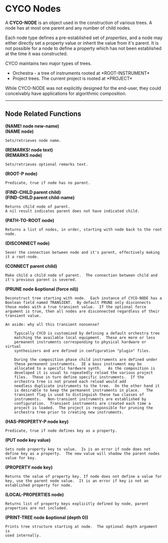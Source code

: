 # CYCO Nodes

A **CYCO-NODE** is an object used in the construction of various trees.  A
node has at most one parent and any number of child nodes.<br>

Each node type defines a pre-established set of *properties*, and a node may
either directly set a property value or inherit the value from it's
parent.  It is not possible for a node to define a property which has not
been established at the time it was constructed.<br>

CYCO maintains two major types of trees.

- Orchestra - a tree of instruments rooted at \*ROOT-INSTRUMENT\*
- Project trees.  The current project is rooted at \*PROJECT\*


While CYCO-NODE was not explicitly designed for the end-user, they could
conceivably have applications for algorithmic composition.

---- 
## Node Related Functions

**(NAME! node new-name)** <br>
**(NAME node)**

    Sets/retrieves node name.
	
**(REMARKS! node text)** <br>
**(REMARKS node)**

    Sets/retrieves optional remarks text.
	
**(ROOT-P node)**

    Predicate, true if node has no parent.
	
**(FIND-CHILD parent child)**  <br>
**(FIND-CHILD parent child-name)**

    Returns child node of parent.
	A nil result indicates parent does not have indicated child.
	
**(PATH-TO-ROOT node)**

    Returns a list of nodes, in order, starting with node back to the root
	node. 
	
**(DISCONNECT node)**

    Sever the connection between node and it's parent, effectively making
	it a root-node.
	
**(CONNECT parent child)**

    Make child a child node of parent.  The connection between child and
	it's previous parent is severed.
	
**(PRUNE node &optional (force nil))**

    Deconstruct tree starting with node.  Each instance of CYCO-NODE has a
	Boolean field named TRANSIENT.  By default PRUNE only disconnects
	those nodes with a true transient value.  If the optional force
	argument is true, then all nodes are disconnected regardless of their
	transient value.
	
	An aside: why all this transient nonsense?
	
	    Typically CYCO is customized by defining a default orchestra tree
		matching the available local equipment.  These are more or less
		permanent instruments corresponding to physical hardware or virtual
		synthesizers and are defined in configuration "plugin" files.
		
		During the composition phase child instruments are defined under
		these permanent instruments.  IE a bass instrument may be
		allocated to a specific hardware synth.   As the composition is
		developed it is usual to repeatedly reload the various project
		files.  These in turn define specific instruments.  If the
		orchestra tree is not pruned each reload would add
		needless duplicate instruments to the tree.  On the other hand it
		is desirable to keep the permanent instruments in place.   The
		transient flag is used to distinguish these two classes of
		instruments.   Non-transient instruments are established by
		configuration.  Transient instruments are created each time a
		project is loaded.  The project is responsible for pruning the
		orchestra tree prior to creating new instruments. 

**(HAS-PROPERTY-P node key)**

    Predicate, true if node defines key as a property.
	
**(PUT node key value)**

    Sets node property key to value.  Is is an error if node does not
    define key as a property.  The new value will shadow the parent nodes
    value for key.
	
**(PROPERTY node key)**

    Returns the value of property key. If node does not define a value for
    key, use the parent node value.  It is an error if key is not an
    established property for node.
	
**(LOCAL-PROPERTIES node)**

    Returns list of property keys explicitly defined by node, parent
    properties are not included.
	
**(PRINT-TREE node &optional (depth 0))**

    Prints tree structure starting at node.  The optional depth argument is
    used internally. 
